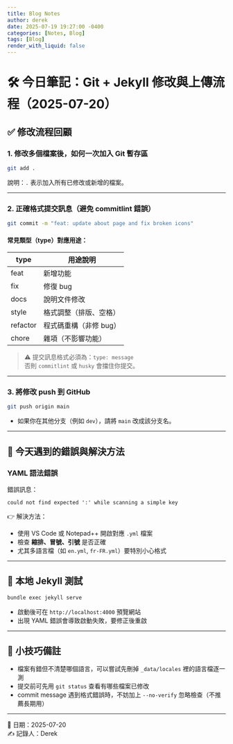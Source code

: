 ```yaml
---
title: Blog Notes
author: derek
date: 2025-07-19 19:27:00 -0400
categories: [Notes, Blog]
tags: [Blog]
render_with_liquid: false
---
```


# 🛠️ 今日筆記：Git + Jekyll 修改與上傳流程（2025-07-20）

## ✅ 修改流程回顧

### 1. 修改多個檔案後，如何一次加入 Git 暫存區
```bash
git add .
```
說明：`.` 表示加入所有已修改或新增的檔案。

---

### 2. 正確格式提交訊息（避免 commitlint 錯誤）

```bash
git commit -m "feat: update about page and fix broken icons"
```

#### 常見類型（type）對應用途：
| type    | 用途說明               |
|---------|------------------------|
| feat    | 新增功能               |
| fix     | 修復 bug              |
| docs    | 說明文件修改           |
| style   | 格式調整（排版、空格） |
| refactor| 程式碼重構（非修 bug） |
| chore   | 雜項（不影響功能）     |

> ⚠️ 提交訊息格式必須為：`type: message`  
> 否則 `commitlint` 或 `husky` 會擋住你提交。

---

### 3. 將修改 push 到 GitHub

```bash
git push origin main
```

- 如果你在其他分支（例如 `dev`），請將 `main` 改成該分支名。

---

## 🐛 今天遇到的錯誤與解決方法

### YAML 語法錯誤
錯誤訊息：
```
could not find expected ':' while scanning a simple key
```

👉 解決方法：
- 使用 VS Code 或 Notepad++ 開啟對應 `.yml` 檔案
- 檢查 **縮排、冒號、引號** 是否正確
- 尤其多語言檔（如 `en.yml`, `fr-FR.yml`）要特別小心格式

---

## 🔁 本地 Jekyll 測試

```bash
bundle exec jekyll serve
```

- 啟動後可在 `http://localhost:4000` 預覽網站
- 出現 YAML 錯誤會導致啟動失敗，要修正後重啟

---

## 📘 小技巧備註

- 檔案有錯但不清楚哪個語言，可以嘗試先刪掉 `_data/locales` 裡的語言檔逐一測
- 提交前可先用 `git status` 查看有哪些檔案已修改
- commit message 遇到格式錯誤時，不妨加上 `--no-verify` 忽略檢查（不推薦長期用）

---

📅 日期：2025-07-20  
✍️ 記錄人：Derek